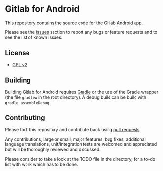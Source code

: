 Gitlab for Android
==============

This repository contains the source code for the Gitlab Android app.

Please see the [issues](https://github.com/leandros/gitlab-android/issues) section to
report any bugs or feature requests and to see the list of known issues.

## License

* [GPL v2](http://www.gnu.org/licenses/gpl-2.0.html)


## Building

Building Gitlab for Android requires [Gradle](http://www.gradle.org/) or the use of the Gradle wrapper (the file `gradlew` in the root directory).
A debug build can be build with `gradle assembleDebug`.


## Contributing

Please fork this repository and contribute back using
[pull requests](https://github.com/leandros/gitlab-android/pulls).

Any contributions, large or small, major features, bug fixes, additional
language translations, unit/integration tests are welcomed and appreciated
but will be thoroughly reviewed and discussed.

Please consider to take a look at the TODO file in the directory, for a to-do list with work which has to be done.
